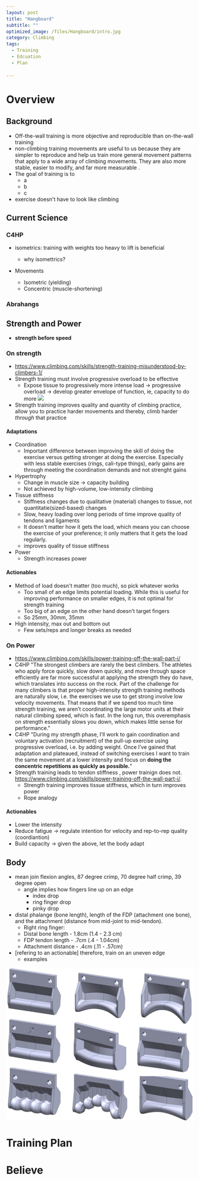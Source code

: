```yaml
---
layout: post
title: "Hangboard"
subtitle: "" 
optimized_image: /files/Hangboard/intro.jpg
category: Climbing
tags:
  - Training
  - Edcuation
  - Plan

---
```



# Overview

## Background

- Off-the-wall training is more objective and reproducible than on-the-wall training 
- non-climbing training movements are useful to us because they are simpler to reproduce and help us train more general movement patterns that apply to a wide array of climbing movements. They are also more stable, easier to modify, and far more measurable .
- The goal of training is to
  - a
  - b
  - c
- exercise doesn't have to look like climbing

## Current Science

### C4HP

- isometrics: training with weights too heavy to lift is beneficial 
  - why isomettrics?

- Movements 
  - Isometric (yielding)
  - Concentric (muscle-shortening) 

### Abrahangs




## Strength and Power

- **strength before speed**

### On strength

- https://www.climbing.com/skills/strength-training-misunderstood-by-climbers-1/
- Strength training must involve progressive overload to be effective
  - Expose tissue to progressively  more intense load -> progressive overload -> develop greater envelope of function, ie, capacity to do more
    <img src="/files/Hangboard/MXedge/DA1C4FF3.png">
- Strength training improves quality and quantity of climbing practice, allow you to practice harder movements and thereby, climb harder *through* that practice

#### Adaptations

- Coordination
  - Important difference between improving the skill of doing the exercise versus getting stronger at doing the exercise. Especially with less stable exercises (rings, cali-type things), early gains are through meeting the coordination demands and not strenght gains
- Hypertrophy
  - Change in muscle size -> capacity building
  - Not achieved by high-volume, low-intensity climbing
- Tissue stiffness
  - Stiffness changes due to qualitative (material) changes to tissue, not quantitatie(sized-based) changes
  - Slow, heavy loading over long periods of time improve quality of tendons and ligaments
  - It doesn’t matter how it gets the load, which means you can choose the exercise of your preference; it only matters that it gets the load regularly.
  - improves quality of tissue stiffness
- Power
  - Strength increases power

#### Actionables

- Method of load doesn't matter (too much), so pick whatever works
  - Too small of an edge limits potential loading. While this is useful for improving performance on smaller edges, it is not optimal for strength training
  - Too big of an edge on the other hand doesn't target fingers
  - So 25mm, 30mm, 35mm
- High intensity, max out and bottom out
  - Few sets/reps and longer breaks as needed


### On Power

- https://www.climbing.com/skills/power-training-off-the-wall-part-i/
- C4HP "The strongest climbers are rarely the best climbers. The athletes who apply force quickly, slow down quickly, and move through space efficiently are far more successful at applying the strength they do have, which translates into success on the rock. Part of the challenge for many climbers is that proper high-intensity strength training methods are naturally slow, i.e. the exercises we use to get strong involve low velocity movements. That means that if we spend too much time strength training, we aren’t coordinating the large motor units at their natural climbing speed, which is fast. In the long run, this overemphasis on strength essentially slows you down, which makes little sense for performance."
- C4HP "During my strength phase, I’ll work to gain coordination and voluntary activation (recruitment) of the pull-up exercise using progressive overload, i.e. by adding weight. Once I’ve gained that adaptation and plateaued, instead of switching exercises I want to train the same movement at a lower intensity and focus on **doing the concentric repetitions as quickly as possible.**"
- Strength training leads to tendon stiffness , power trainign does not.  https://www.climbing.com/skills/power-training-off-the-wall-part-i/.
  - Strength training improves tissue stiffness, which in turn improves power
  - Rope analogy

#### Actionables

- Lower the intensity
- Reduce fatigue -> regulate intention for velocity and rep-to-rep quality (coordiantion)
- Build capacity -> given the above, let the body adapt


## Body

- mean join flexion angles, 87 degree crimp, 70 degree half crimp, 39 degree open 
  - angle implies how fingers line up on an edge
    - index drop
    - ring finger drop
    - pinky drop
- distal phalange (bone length), length of the FDP (attachment one bone), and the attachment (distance from mid-joint to mid-tendon). 
  - Right ring finger:
  - Distal bone length - 1.8cm (1.4 - 2.3 cm)
  - FDP tendon length - .7cm (.4 - 1.04cm)
  - Attachment distance - .4cm (.11 - .57cm)
- [refering to an actionable] therefore, train on an uneven edge
  - examples


<img src="/files/Hangboard/MXedge/Untitled-26-1-1024x837.jpg">



# Training Plan




# Believe

